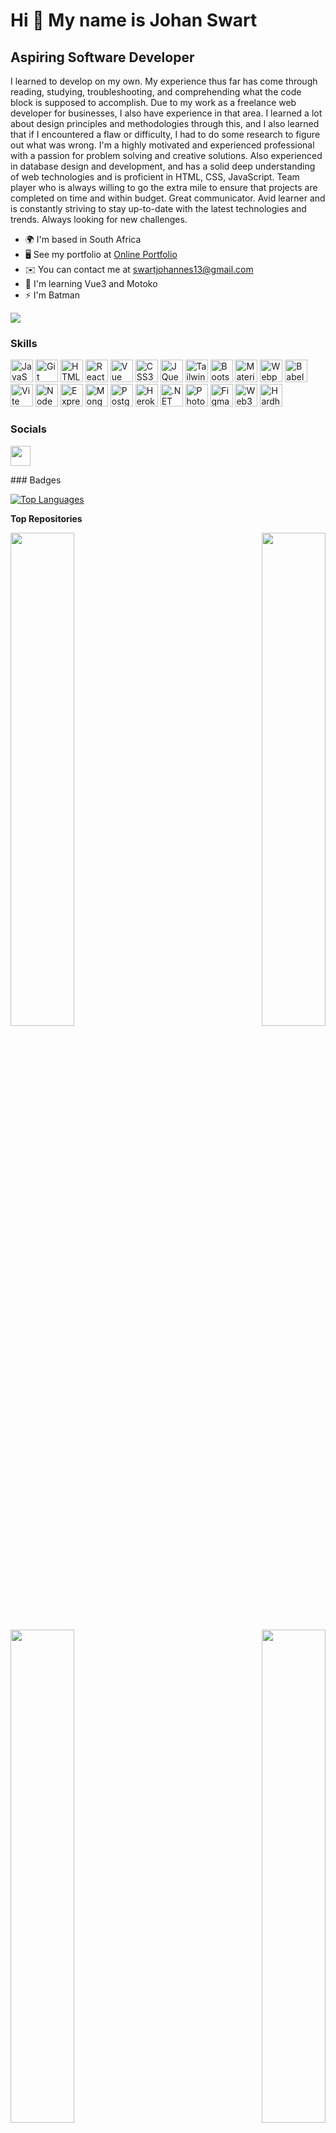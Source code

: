 Hi 👋 My name is Johan Swart
============================

Aspiring Software Developer
---------------------------

I learned to develop on my own. My experience thus far has come through reading, studying, troubleshooting, and comprehending what the code block is supposed to accomplish. Due to my work as a freelance web developer for businesses, I also have experience in that area. I learned a lot about design principles and methodologies through this, and I also learned that if I encountered a flaw or difficulty, I had to do some research to figure out what was wrong. I'm a highly motivated and experienced professional with a passion for problem solving and creative solutions. Also experienced in database design and development, and has a solid deep understanding of web technologies and is proficient in HTML, CSS, JavaScript. Team player who is always willing to go the extra mile to ensure that projects are completed on time and within budget. Great communicator. Avid learner and is constantly striving to stay up-to-date with the latest technologies and trends. Always looking for new challenges.

* 🌍  I'm based in South Africa
* 🖥️  See my portfolio at [Online Portfolio](http://my-portfolio-johan7560.vercel.app/)
* ✉️  You can contact me at [swartjohannes13@gmail.com](mailto:swartjohannes13@gmail.com)
* 🧠  I'm learning Vue3 and Motoko
* ⚡  I'm Batman

<a href="https://www.github.com/Johan7560" target="_blank" rel="noreferrer"><img
src="https://img.shields.io/github/followers/Johan7560?logo=github&style=for-the-badge&color=84cc16&labelColor=171717" /></a>
### Skills

<p align="left">
<a href="https://developer.mozilla.org/en-US/docs/Web/JavaScript" target="_blank" rel="noreferrer"><img src="https://raw.githubusercontent.com/danielcranney/readme-generator/main/public/icons/skills/javascript-colored.svg" width="36" height="36" alt="JavaScript" /></a>
<a href="https://git-scm.com/" target="_blank" rel="noreferrer"><img src="https://raw.githubusercontent.com/danielcranney/readme-generator/main/public/icons/skills/git-colored.svg" width="36" height="36" alt="Git" /></a>
<a href="https://developer.mozilla.org/en-US/docs/Glossary/HTML5" target="_blank" rel="noreferrer"><img src="https://raw.githubusercontent.com/danielcranney/readme-generator/main/public/icons/skills/html5-colored.svg" width="36" height="36" alt="HTML5" /></a>
<a href="https://reactjs.org/" target="_blank" rel="noreferrer"><img src="https://raw.githubusercontent.com/danielcranney/readme-generator/main/public/icons/skills/react-colored.svg" width="36" height="36" alt="React" /></a>
<a href="https://vuejs.org/" target="_blank" rel="noreferrer"><img src="https://raw.githubusercontent.com/danielcranney/readme-generator/main/public/icons/skills/vuejs-colored.svg" width="36" height="36" alt="Vue" /></a>
<a href="https://www.w3.org/TR/CSS/#css" target="_blank" rel="noreferrer"><img src="https://raw.githubusercontent.com/danielcranney/readme-generator/main/public/icons/skills/css3-colored.svg" width="36" height="36" alt="CSS3" /></a>
<a href="https://jquery.com/" target="_blank" rel="noreferrer"><img src="https://raw.githubusercontent.com/danielcranney/readme-generator/main/public/icons/skills/jquery-colored.svg" width="36" height="36" alt="JQuery" /></a>
<a href="https://tailwindcss.com/" target="_blank" rel="noreferrer"><img src="https://raw.githubusercontent.com/danielcranney/readme-generator/main/public/icons/skills/tailwindcss-colored.svg" width="36" height="36" alt="TailwindCSS" /></a>
<a href="https://getbootstrap.com/" target="_blank" rel="noreferrer"><img src="https://raw.githubusercontent.com/danielcranney/readme-generator/main/public/icons/skills/bootstrap-colored.svg" width="36" height="36" alt="Bootstrap" /></a>
<a href="https://mui.com/" target="_blank" rel="noreferrer"><img src="https://raw.githubusercontent.com/danielcranney/readme-generator/main/public/icons/skills/materialui-colored.svg" width="36" height="36" alt="Material UI" /></a>
<a href="https://webpack.js.org/" target="_blank" rel="noreferrer"><img src="https://raw.githubusercontent.com/danielcranney/readme-generator/main/public/icons/skills/webpack-colored.svg" width="36" height="36" alt="Webpack" /></a>
<a href="https://babeljs.io/" target="_blank" rel="noreferrer"><img src="https://raw.githubusercontent.com/danielcranney/readme-generator/main/public/icons/skills/babel-colored-dark.svg" width="36" height="36" alt="Babel" /></a>
<a href="https://vitejs.dev/" target="_blank" rel="noreferrer"><img src="https://raw.githubusercontent.com/danielcranney/readme-generator/main/public/icons/skills/vite-colored.svg" width="36" height="36" alt="Vite" /></a>
<a href="https://nodejs.org/en/" target="_blank" rel="noreferrer"><img src="https://raw.githubusercontent.com/danielcranney/readme-generator/main/public/icons/skills/nodejs-colored.svg" width="36" height="36" alt="NodeJS" /></a>
<a href="https://expressjs.com/" target="_blank" rel="noreferrer"><img src="https://raw.githubusercontent.com/danielcranney/readme-generator/main/public/icons/skills/express-colored-dark.svg" width="36" height="36" alt="Express" /></a>
<a href="https://www.mongodb.com/" target="_blank" rel="noreferrer"><img src="https://raw.githubusercontent.com/danielcranney/readme-generator/main/public/icons/skills/mongodb-colored.svg" width="36" height="36" alt="MongoDB" /></a>
<a href="https://www.postgresql.org/" target="_blank" rel="noreferrer"><img src="https://raw.githubusercontent.com/danielcranney/readme-generator/main/public/icons/skills/postgresql-colored.svg" width="36" height="36" alt="PostgreSQL" /></a>
<a href="https://www.heroku.com/" target="_blank" rel="noreferrer"><img src="https://raw.githubusercontent.com/danielcranney/readme-generator/main/public/icons/skills/heroku-colored.svg" width="36" height="36" alt="Heroku" /></a>
<a href="https://dotnet.microsoft.com/en-us/" target="_blank" rel="noreferrer"><img src="https://raw.githubusercontent.com/danielcranney/readme-generator/main/public/icons/skills/dot-net-colored.svg" width="36" height="36" alt=".NET" /></a>
<a href="https://www.adobe.com/uk/products/photoshop.html" target="_blank" rel="noreferrer"><img src="https://raw.githubusercontent.com/danielcranney/readme-generator/main/public/icons/skills/photoshop-colored-dark.svg" width="36" height="36" alt="Photoshop" /></a>
<a href="https://www.figma.com/" target="_blank" rel="noreferrer"><img src="https://raw.githubusercontent.com/danielcranney/readme-generator/main/public/icons/skills/figma-colored.svg" width="36" height="36" alt="Figma" /></a>
<a href="https://web3js.readthedocs.io/en/v1.7.1/#" target="_blank" rel="noreferrer"><img src="https://raw.githubusercontent.com/danielcranney/readme-generator/main/public/icons/skills/web3js-colored.svg" width="36" height="36" alt="Web3Js" /></a>
<a href="https://hardhat.org/" target="_blank" rel="noreferrer"><img src="https://raw.githubusercontent.com/danielcranney/readme-generator/main/public/icons/skills/hardhat-colored.svg" width="36" height="36" alt="Hardhat" /></a>
</p>

### Socials

<p align="left"> <a href="https://www.github.com/Johan7560" target="_blank" rel="noreferrer"><img src="https://raw.githubusercontent.com/danielcranney/readme-generator/main/public/icons/socials/github-dark.svg" width="32" height="32" /></a></p>
### Badges

<a href="https://github.com/Johan7560" align="left"><img src="https://github-readme-stats.vercel.app/api/top-langs/?username=Johan7560&langs_count=10&title_color=a855f7&text_color=64748b&icon_color=84cc16&bg_color=171717&hide_border=true&locale=en&custom_title=Top%20%Languages" alt="Top Languages" /></a>

<b>Top Repositories</b>

<div width="100%" align="center"><a href="https://github.com/Johan7560/SignUpAppV1" align="left"><img align="left" width="45%" src="https://github-readme-stats.vercel.app/api/pin/?username=Johan7560&repo=SignUpAppV1&title_color=a855f7&text_color=64748b&icon_color=84cc16&bg_color=171717&hide_border=true&locale=en" /></a><a href="https://github.com/Johan7560/PokeDexV2" align="right"><img align="right" width="45%" src="https://github-readme-stats.vercel.app/api/pin/?username=Johan7560&repo=PokeDexV2&title_color=a855f7&text_color=64748b&icon_color=84cc16&bg_color=171717&hide_border=true&locale=en" /></a></div><br /><br /><br /><br /><br /><br /><br />

<br /><br /><br /><br /><br />

<div width="100%" align="center"><a href="https://github.com/Johan7560/Yu-Gi-Oh-Website" align="left"><img align="left" width="45%" src="https://github-readme-stats.vercel.app/api/pin/?username=Johan7560&repo=Yu-Gi-Oh-Website&title_color=a855f7&text_color=64748b&icon_color=84cc16&bg_color=171717&hide_border=true&locale=en" /></a><a href="https://github.com/Johan7560/1stWebDesign_ClientV1" align="right"><img align="right" width="45%" src="https://github-readme-stats.vercel.app/api/pin/?username=Johan7560&repo=1stWebDesign_ClientV1&title_color=a855f7&text_color=64748b&icon_color=84cc16&bg_color=171717&hide_border=true&locale=en" /></a></div>
